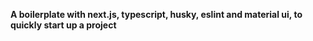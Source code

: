 **A boilerplate with next.js, typescript, husky, eslint and material ui, to quickly start up a project**